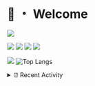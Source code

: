 # 👋 ・ Welcome
![](https://komarev.com/ghpvc/?username=Lorenzo0111)

![](https://img.shields.io/badge/Java-ED8B00?style=for-the-badge&logo=java&logoColor=white)
![](https://img.shields.io/badge/JavaScript-323330?style=for-the-badge&logo=javascript&logoColor=F7DF1E)
![](https://img.shields.io/badge/Node.js-339933?style=for-the-badge&logo=nodedotjs&logoColor=white)
![](https://img.shields.io/badge/React-20232A?style=for-the-badge&logo=react&logoColor=61DAFB)

[![](https://github-readme-stats.vercel.app/api?username=Lorenzo0111&show_icons=true&count_private=true)](https://github.com/Lorenzo0111)
![Top Langs](https://github-readme-stats.vercel.app/api/top-langs/?username=Lorenzo0111&layout=compact)

<details>
<summary>⏰ Recent Activity</summary>

<!--RECENT_ACTIVITY:start-->
1. ![issueClosed] **Issue closed:** [Lorenzo0111/RocketJoin#30](https://github.com/Lorenzo0111/RocketJoin/issues/30)
2. ![issueOpened] **Issue opened:** [Lorenzo0111/RocketJoin#30](https://github.com/Lorenzo0111/RocketJoin/issues/30)
3. ![comment] **Commented:** [Lorenzo0111/DownloadTracker#33](https://github.com/Lorenzo0111/DownloadTracker/pull/33#issuecomment-940950790)
4. ![comment] **Commented:** [harry0198/InfoHeads#42](https://github.com/harry0198/InfoHeads/pull/42#issuecomment-940950621)
5. ![comment] **Commented:** [Lorenzo0111/JShader#5](https://github.com/Lorenzo0111/JShader/pull/5#issuecomment-940949689)
6. ![comment] **Commented:** [Lorenzo0111/MultiLang#35](https://github.com/Lorenzo0111/MultiLang/pull/35#issuecomment-940949592)
7. ![comment] **Commented:** [Lorenzo0111/RocketJoin#29](https://github.com/Lorenzo0111/RocketJoin/pull/29#issuecomment-940949482)
8. ![comment] **Commented:** [Lorenzo0111/RocketPlaceholders#40](https://github.com/Lorenzo0111/RocketPlaceholders/pull/40#issuecomment-940949225)
9. ![comment] **Commented:** [Lorenzo0111/HangarUpdater#8](https://github.com/Lorenzo0111/HangarUpdater/pull/8#issuecomment-940949081)
10. ![comment] **Commented:** [Lorenzo0111/HangarUpdater#7](https://github.com/Lorenzo0111/HangarUpdater/pull/7#issuecomment-940948925)
<!--RECENT_ACTIVITY:end-->


<!--RECENT_ACTIVITY:last_update-->
Last Updated: Friday, October 15th, 2021, 12:17:17 PM
<!--RECENT_ACTIVITY:last_update_end-->
</details>

[issueOpened]: https://cdn.jsdelivr.net/gh/Readme-Workflows/Readme-Icons@main/icons/octicons/IssueOpenedOld.svg
[issueClosed]: https://cdn.jsdelivr.net/gh/Readme-Workflows/Readme-Icons@main/icons/octicons/IssueClosedOld.svg

[prOpened]: https://cdn.jsdelivr.net/gh/Readme-Workflows/Readme-Icons@main/icons/octicons/PullRequestOpened.svg
[prClosed]: https://cdn.jsdelivr.net/gh/Readme-Workflows/Readme-Icons@main/icons/octicons/PullRequestClosed.svg
[prMerged]: https://cdn.jsdelivr.net/gh/Readme-Workflows/Readme-Icons@main/icons/octicons/PullRequestMerged.svg

[comment]: https://cdn.jsdelivr.net/gh/Readme-Workflows/Readme-Icons@main/icons/octicons/Comment.svg

[changesRequested]: https://cdn.jsdelivr.net/gh/Readme-Workflows/Readme-Icons@main/icons/octicons/RequestedChanges.svg
[approved]: https://cdn.jsdelivr.net/gh/Readme-Workflows/Readme-Icons@main/icons/octicons/ApprovedChanges.svg

[repoCreated]: https://cdn.jsdelivr.net/gh/Readme-Workflows/Readme-Icons@main/icons/octicons/Repository.svg
[release]: https://cdn.jsdelivr.net/gh/Readme-Workflows/Readme-Icons@main/icons/octicons/Release.svg
[star]: https://cdn.jsdelivr.net/gh/Readme-Workflows/Readme-Icons@main/icons/octicons/StarredRepository.svg
[wiki]: https://cdn.jsdelivr.net/gh/Readme-Workflows/Readme-Icons@main/icons/octicons/Wiki.svg
[fork]: https://cdn.jsdelivr.net/gh/Readme-Workflows/Readme-Icons@main/icons/octicons/ForkedRepository.svg
[people]: https://cdn.jsdelivr.net/gh/Readme-Workflows/Readme-Icons@main/icons/octicons/People.svg
